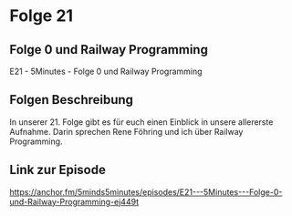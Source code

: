 # Folge 21

## Folge 0 und Railway Programming

E21 - 5Minutes - Folge 0 und Railway Programming

## Folgen Beschreibung

In unserer 21. Folge gibt es für euch einen Einblick in unsere allererste Aufnahme. Darin sprechen Rene Föhring und ich über Railway Programming.

## Link zur Episode

https://anchor.fm/5minds5minutes/episodes/E21---5Minutes---Folge-0-und-Railway-Programming-ej449t
